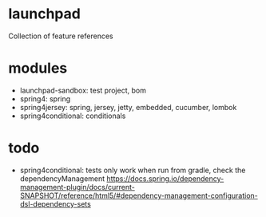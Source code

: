 # launchpad
Collection of feature references

# modules

* launchpad-sandbox: test project, bom
* spring4: spring
* spring4jersey: spring, jersey, jetty, embedded, cucumber, lombok
* spring4conditional: conditionals

# todo

* spring4conditional: tests only work when run from gradle, check the dependencyManagement https://docs.spring.io/dependency-management-plugin/docs/current-SNAPSHOT/reference/html5/#dependency-management-configuration-dsl-dependency-sets
